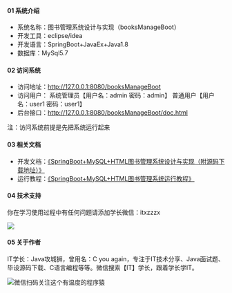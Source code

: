 #### 01 系统介绍

- 系统名称：图书管理系统设计与实现（booksManageBoot）
- 开发工具：eclipse/idea
- 开发语言：SpringBoot+JavaEx+Java1.8
- 数据库：MySql5.7

#### 02 访问系统

- 访问地址：http://127.0.0.1:8080/booksManageBoot
- 访问用户：  系统管理员【用户名：admin 密码：admin】 普通用户【用户名：user1 密码：user1】
- 后台接口：http://127.0.0.1:8080/booksManageBoot/doc.html

注：访问系统前提是先把系统运行起来

#### 03 相关文档

- 开发文档：[《SpringBoot+MySQL+HTML图书管理系统设计与实现（附源码下载地址）》](https://mp.weixin.qq.com/s/JLrUlo7eTJccvGs0BOOSvw)
- 运行教程：[《SpringBoot+MySQL+HTML图书管理系统运行教程》](https://mp.weixin.qq.com/s/y5TytE8Y3Y1UfxAJ0JHrvw)


#### 04 技术支持

你在学习使用过程中有任何问题请添加学长微信：itxzzzx

![](https://img-blog.csdnimg.cn/8d728185d0474dcd87a6eb4af6f0ea64.png)

#### 05 关于作者

IT学长：Java攻城狮，曾用名：C you again，专注于IT技术分享、Java面试题、毕设源码下载、C语言编程等等。微信搜索【IT】学长，跟着学长学IT。

![微信扫码关注这个有温度的程序猿](https://img-blog.csdnimg.cn/c5b40e17bc614f5d99a5d6e179a0447b.png)
